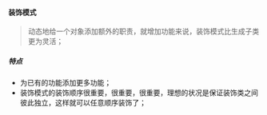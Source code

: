 #### 装饰模式

> 动态地给一个对象添加额外的职责，就增加功能来说，装饰模式比生成子类更为灵活；

##### 特点

- 为已有的功能添加更多功能；
- 装饰模式的装饰顺序很重要，很重要，很重要，理想的状况是保证装饰类之间彼此独立，这样就可以任意顺序装饰了；
